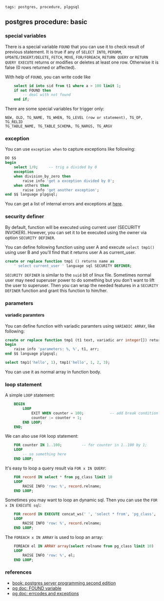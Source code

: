 ```metadata
tags: postgres, procedure, plpgsql
```

## postgres procedure: basic

### special variables
There is a special variable `FOUND` that you can use it to check result of previous
 statement. It is true if any of `SELECT INTO`, `PERORM`, `UPDATE/INSERT/DELETE`,
 `FETCH`, `MOVE`, `FOR/FOREACH`, `RETURN QUERY` or `RETURN QUERY EXECUTE` returns
 or modifies or deletes at least one row. Otherwise it is false (0 rows returned
 or affected).

With help of `FOUND`, you can write code like

```sql
    select id into sid from t1 where a > 100 limit 1;
    if not FOUND then
        -- deal with not found
    end if;
```

There are some special variables for trigger only:

    NEW, OLD, TG_NAME, TG_WHEN, TG_LEVEL (row or statement), TG_OP, TG_RELID
    TG_TABLE_NAME, TG_TABLE_SCHEMA, TG_NARGS, TG_ARGV

### exception
You can use `exception when` to capture exceptions like following:

```sql
DO $$
begin
    select 1/0;     -- trig a divided by 0
    exception
    when division_by_zero then
        raise info 'get a exception divided by 0';
    when others then
        raise info 'get another exception';
end $$ language plpgsql;
```

You can get a list of internal errors and exceptions at
 [here](https://www.postgresql.org/docs/10/errcodes-appendix.html).

### security definer
By default, function will be executed using current user (SECURITY INVOKER). However,
 you can set it to be executed using the owner via option `SECURITY DEFINER`.

You can define following function using user A and execute `select tmp1()` using user
 B and you'll find that it returns user A as current_user.

```sql
create or replace function tmp1 () returns name as
    ' select current_user ' language sql SECURITY DEFINER;
```

`SECURITY DEFINER` is similar to the `suid` bit of linux file. Sometimes normal
 user may need superuser power to do something but you don't want to lift the user
 to superuser. Then you can wrap the needed features in a `SECURITY DEFINER` function
 and grant this function to him/her.

### parameters

#### variadic paramters
You can define function with variadic paramters using `VARIADIC ARRAY`, like following:

```sql
create or replace function tmp1 (t1 text, variadic arr integer[]) returns void as $$
begin
    raise info 'parameters: %, %', t1, arr;
end $$ language plpgsql;

select tmp1('hello', 1), tmp1('hello', 1, 2, 3);
```

You can use it as normal array in function body.

### loop statement
A simple `LOOP` statement:

```sql
    BEGIN
        LOOP
            EXIT WHEN counter = 100;            -- add break condition
            counter := counter + 1;
        END LOOP;
    END;
```

We can also use `FOR` loop statement:

```sql
    FOR counter IN 1..100;         -- for counter in 1..100 by 1;
    LOOP
        -- so something here
    END LOOP;
```

It's easy to loop a query result via `FOR x IN QUERY`:

```sql
    FOR record IN select * from pg_class limit 10
    LOOP
        RAISE INFO 'row: %', record.relname;
    END LOOP;
```

Sometimes you may want to loop an dynamic sql. Then you can use the `FOR x IN EXECUTE sql`:

```sql
    FOR record IN EXECUTE concat_ws(' ', 'select * from', 'pg_class', 'limit 10')
    LOOP
        RAISE INFO 'row: %', record.relname;
    END LOOP;
```

The `FOREACH x IN ARRAY` is used to loop an array:

```sql
    FOREACH el IN ARRAY array(select relname from pg_class limit 10)
    LOOP
        RAISE INFO 'row: %', el;
    END LOOP;
```

### references
- [book: postgres server programming second edition](http://sd.blackball.lv/library/PostgreSQL_Server_Programming_Second_Edition_(2015).pdf)
- [pg doc: FOUND variable](https://www.postgresql.org/docs/10/plpgsql-statements.html#PLPGSQL-STATEMENTS-DIAGNOSTICS)
- [pg doc: errcodes and exceptions](https://www.postgresql.org/docs/10/errcodes-appendix.html)

